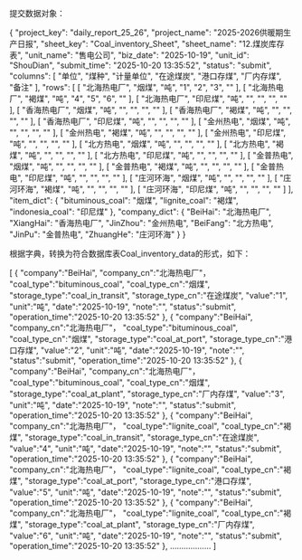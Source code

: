 提交数据对象：

{
    "project_key": "daily_report_25_26",
    "project_name": "2025-2026供暖期生产日报",
    "sheet_key": "Coal_inventory_Sheet",
    "sheet_name": "12.煤炭库存表",
    "unit_name": "售电公司",
    "biz_date": "2025-10-19",
    "unit_id": "ShouDian",
    "submit_time": "2025-10-20 13:35:52",
    "status": "submit",
    "columns": [
        "单位",
        "煤种",
        "计量单位",
        "在途煤炭",
        "港口存煤",
        "厂内存煤",
        "备注"
    ],
    "rows": [
        [
            "北海热电厂",
            "烟煤",
            "吨",
            "1",
            "2",
            "3",
            ""
        ],
        [
            "北海热电厂",
            "褐煤",
            "吨",
            "4",
            "5",
            "6",
            ""
        ],
        [
            "北海热电厂",
            "印尼煤",
            "吨",
            "",
            "",
            "",
            ""
        ],
        [
            "香海热电厂",
            "烟煤",
            "吨",
            "",
            "",
            "",
            ""
        ],
        [
            "香海热电厂",
            "褐煤",
            "吨",
            "",
            "",
            "",
            ""
        ],
        [
            "香海热电厂",
            "印尼煤",
            "吨",
            "",
            "",
            "",
            ""
        ],
        [
            "金州热电",
            "烟煤",
            "吨",
            "",
            "",
            "",
            ""
        ],
        [
            "金州热电",
            "褐煤",
            "吨",
            "",
            "",
            "",
            ""
        ],
        [
            "金州热电",
            "印尼煤",
            "吨",
            "",
            "",
            "",
            ""
        ],
        [
            "北方热电",
            "烟煤",
            "吨",
            "",
            "",
            "",
            ""
        ],
        [
            "北方热电",
            "褐煤",
            "吨",
            "",
            "",
            "",
            ""
        ],
        [
            "北方热电",
            "印尼煤",
            "吨",
            "",
            "",
            "",
            ""
        ],
        [
            "金普热电",
            "烟煤",
            "吨",
            "",
            "",
            "",
            ""
        ],
        [
            "金普热电",
            "褐煤",
            "吨",
            "",
            "",
            "",
            ""
        ],
        [
            "金普热电",
            "印尼煤",
            "吨",
            "",
            "",
            "",
            ""
        ],
        [
            "庄河环海",
            "烟煤",
            "吨",
            "",
            "",
            "",
            ""
        ],
        [
            "庄河环海",
            "褐煤",
            "吨",
            "",
            "",
            "",
            ""
        ],
        [
            "庄河环海",
            "印尼煤",
            "吨",
            "",
            "",
            "",
            ""
        ]
    ],
    "item_dict": {
        "bituminous_coal": "烟煤",
        "lignite_coal": "褐煤",
        "indonesia_coal": "印尼煤"
    },
    "company_dict": {
        "BeiHai": "北海热电厂",
        "XiangHai": "香海热电厂",
        "JinZhou": "金州热电",
        "BeiFang": "北方热电",
        "JinPu": "金普热电",
        "ZhuangHe": "庄河环海"
    }
}


根据字典，转换为符合数据库表Coal_inventory_data的形式，如下：

[
    {
        "company":"BeiHai",
        "company_cn":"北海热电厂"，
        "coal_type":"bituminous_coal",
        "coal_type_cn":"烟煤",
        "storage_type":"coal_in_transit",
        "storage_type_cn":"在途煤炭",
        "value":"1",
        "unit":"吨",
        "date":"2025-10-19",
        "note":"",
        "status":"submit",
        "operation_time":"2025-10-20 13:35:52"
    },
    {
        "company":"BeiHai",
        "company_cn":"北海热电厂"，
        "coal_type":"bituminous_coal",
        "coal_type_cn":"烟煤",
        "storage_type":"coal_at_port",
        "storage_type_cn":"港口存煤",
        "value":"2",
        "unit":"吨",
        "date":"2025-10-19",
        "note":"",
        "status":"submit",
        "operation_time":"2025-10-20 13:35:52"
    },
    {
        "company":"BeiHai",
        "company_cn":"北海热电厂"，
        "coal_type":"bituminous_coal",
        "coal_type_cn":"烟煤",
        "storage_type":"coal_at_plant",
        "storage_type_cn":"厂内存煤",
        "value":"3",
        "unit":"吨",
        "date":"2025-10-19",
        "note":"",
        "status":"submit",
        "operation_time":"2025-10-20 13:35:52"
    },
    {
        "company":"BeiHai",
        "company_cn":"北海热电厂"，
        "coal_type":"lignite_coal",
        "coal_type_cn":"褐煤",
        "storage_type":"coal_in_transit",
        "storage_type_cn":"在途煤炭",
        "value":"4",
        "unit":"吨",
        "date":"2025-10-19",
        "note":"",
        "status":"submit",
        "operation_time":"2025-10-20 13:35:52"
    },
    {
        "company":"BeiHai",
        "company_cn":"北海热电厂"，
        "coal_type":"lignite_coal",
        "coal_type_cn":"褐煤",
        "storage_type":"coal_at_port",
        "storage_type_cn":"港口存煤",
        "value":"5",
        "unit":"吨",
        "date":"2025-10-19",
        "note":"",
        "status":"submit",
        "operation_time":"2025-10-20 13:35:52"
    },
    {
        "company":"BeiHai",
        "company_cn":"北海热电厂"，
        "coal_type":"lignite_coal",
        "coal_type_cn":"褐煤",
        "storage_type":"coal_at_plant",
        "storage_type_cn":"厂内存煤",
        "value":"6",
        "unit":"吨",
        "date":"2025-10-19",
        "note":"",
        "status":"submit",
        "operation_time":"2025-10-20 13:35:52"
    },
    ………………
]

